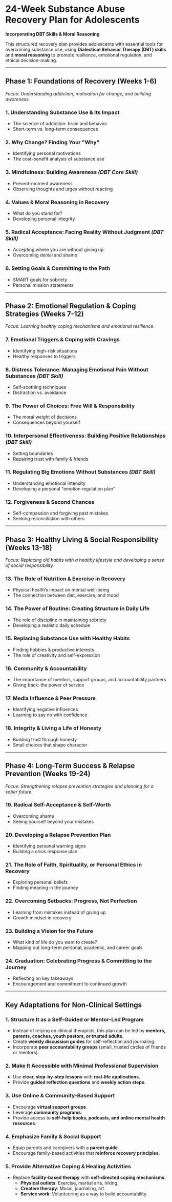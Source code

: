 # **24-Week Substance Abuse Recovery Plan for Adolescents**  
**Incorporating DBT Skills & Moral Reasoning**  

This structured recovery plan provides adolescents with essential tools for overcoming substance use, using **Dialectical Behavior Therapy (DBT) skills** and **moral reasoning** to promote resilience, emotional regulation, and ethical decision-making.  

---

## **Phase 1: Foundations of Recovery (Weeks 1-6)**  
*Focus: Understanding addiction, motivation for change, and building awareness.*  

### **1. Understanding Substance Use & Its Impact**  
- The science of addiction: brain and behavior  
- Short-term vs. long-term consequences  

### **2. Why Change? Finding Your "Why"**  
- Identifying personal motivations  
- The cost-benefit analysis of substance use  

### **3. Mindfulness: Building Awareness** *(DBT Core Skill)*  
- Present-moment awareness  
- Observing thoughts and urges without reacting  

### **4. Values & Moral Reasoning in Recovery**  
- What do you stand for?  
- Developing personal integrity  

### **5. Radical Acceptance: Facing Reality Without Judgment** *(DBT Skill)*  
- Accepting where you are without giving up  
- Overcoming denial and shame  

### **6. Setting Goals & Committing to the Path**  
- SMART goals for sobriety  
- Personal mission statements  

---

## **Phase 2: Emotional Regulation & Coping Strategies (Weeks 7-12)**  
*Focus: Learning healthy coping mechanisms and emotional resilience.*  

### **7. Emotional Triggers & Coping with Cravings**  
- Identifying high-risk situations  
- Healthy responses to triggers  

### **8. Distress Tolerance: Managing Emotional Pain Without Substances** *(DBT Skill)*  
- Self-soothing techniques  
- Distraction vs. avoidance  

### **9. The Power of Choices: Free Will & Responsibility**  
- The moral weight of decisions  
- Consequences beyond yourself  

### **10. Interpersonal Effectiveness: Building Positive Relationships** *(DBT Skill)*  
- Setting boundaries  
- Repairing trust with family & friends  

### **11. Regulating Big Emotions Without Substances** *(DBT Skill)*  
- Understanding emotional intensity  
- Developing a personal "emotion regulation plan"  

### **12. Forgiveness & Second Chances**  
- Self-compassion and forgiving past mistakes  
- Seeking reconciliation with others  

---

## **Phase 3: Healthy Living & Social Responsibility (Weeks 13-18)**  
*Focus: Replacing old habits with a healthy lifestyle and developing a sense of social responsibility.*  

### **13. The Role of Nutrition & Exercise in Recovery**  
- Physical health’s impact on mental well-being  
- The connection between diet, exercise, and mood  

### **14. The Power of Routine: Creating Structure in Daily Life**  
- The role of discipline in maintaining sobriety  
- Developing a realistic daily schedule  

### **15. Replacing Substance Use with Healthy Habits**  
- Finding hobbies & productive interests  
- The role of creativity and self-expression  

### **16. Community & Accountability**  
- The importance of mentors, support groups, and accountability partners  
- Giving back: the power of service  

### **17. Media Influence & Peer Pressure**  
- Identifying negative influences  
- Learning to say no with confidence  

### **18. Integrity & Living a Life of Honesty**  
- Building trust through honesty  
- Small choices that shape character  

---

## **Phase 4: Long-Term Success & Relapse Prevention (Weeks 19-24)**  
*Focus: Strengthening relapse prevention strategies and planning for a sober future.*  

### **19. Radical Self-Acceptance & Self-Worth**  
- Overcoming shame  
- Seeing yourself beyond your mistakes  

### **20. Developing a Relapse Prevention Plan**  
- Identifying personal warning signs  
- Building a crisis response plan  

### **21. The Role of Faith, Spirituality, or Personal Ethics in Recovery**  
- Exploring personal beliefs  
- Finding meaning in the journey  

### **22. Overcoming Setbacks: Progress, Not Perfection**  
- Learning from mistakes instead of giving up  
- Growth mindset in recovery  

### **23. Building a Vision for the Future**  
- What kind of life do you want to create?  
- Mapping out long-term personal, academic, and career goals  

### **24. Graduation: Celebrating Progress & Committing to the Journey**  
- Reflecting on key takeaways  
- Encouragement and commitment to continued growth  

---

## **Key Adaptations for Non-Clinical Settings**

### **1. Structure It as a Self-Guided or Mentor-Led Program**
- Instead of relying on clinical therapists, this plan can be led by **mentors, parents, coaches, youth pastors, or trusted adults**.
- Create **weekly discussion guides** for self-reflection and journaling.
- Incorporate **peer accountability groups** (small, trusted circles of friends or mentors).

### **2. Make It Accessible with Minimal Professional Supervision**
- Use **clear, step-by-step lessons** with **real-life applications**.
- Provide **guided reflection questions** and **weekly action steps**.

### **3. Use Online & Community-Based Support**
- Encourage **virtual support groups**.
- Leverage **community programs**.
- Provide access to **self-help books, podcasts, and online mental health resources**.

### **4. Emphasize Family & Social Support**
- Equip parents and caregivers with a **parent guide**.
- Encourage family-based activities that **reinforce recovery principles**.

### **5. Provide Alternative Coping & Healing Activities**
- Replace **facility-based therapy** with **self-directed coping mechanisms**:
  - **Physical outlets**: Exercise, martial arts, hiking.
  - **Creative therapy**: Music, journaling, art.
  - **Service work**: Volunteering as a way to build accountability.
 

